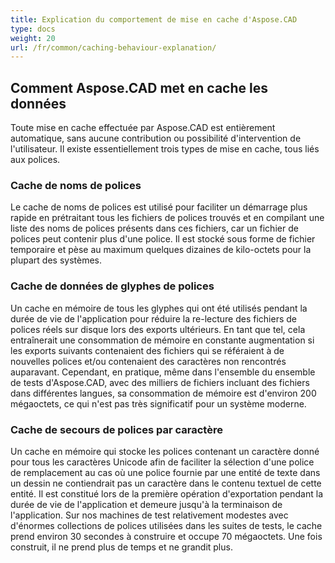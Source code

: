 ```yaml
---
title: Explication du comportement de mise en cache d'Aspose.CAD
type: docs
weight: 20
url: /fr/common/caching-behaviour-explanation/
---
```



## **Comment Aspose.CAD met en cache les données**

Toute mise en cache effectuée par Aspose.CAD est entièrement automatique, sans aucune contribution ou possibilité d'intervention de l'utilisateur. Il existe essentiellement trois types de mise en cache, tous liés aux polices.

### **Cache de noms de polices**

Le cache de noms de polices est utilisé pour faciliter un démarrage plus rapide en prétraitant tous les fichiers de polices trouvés et en compilant une liste des noms de polices présents dans ces fichiers, car un fichier de polices peut contenir plus d'une police. Il est stocké sous forme de fichier temporaire et pèse au maximum quelques dizaines de kilo-octets pour la plupart des systèmes.

### **Cache de données de glyphes de polices**

Un cache en mémoire de tous les glyphes qui ont été utilisés pendant la durée de vie de l'application pour réduire la re-lecture des fichiers de polices réels sur disque lors des exports ultérieurs. En tant que tel, cela entraînerait une consommation de mémoire en constante augmentation si les exports suivants contenaient des fichiers qui se référaient à de nouvelles polices et/ou contenaient des caractères non rencontrés auparavant. Cependant, en pratique, même dans l'ensemble du 
ensemble de tests d'Aspose.CAD, avec des milliers de fichiers incluant des fichiers dans différentes langues, sa consommation de mémoire est d'environ 200 mégaoctets, ce qui n'est pas très significatif pour un système moderne.

### **Cache de secours de polices par caractère**

Un cache en mémoire qui stocke les polices contenant un caractère donné pour tous les caractères Unicode afin de faciliter la sélection d'une police de remplacement au cas où une police fournie par une entité de texte dans un dessin ne contiendrait pas un caractère dans le contenu textuel de cette entité. Il est constitué lors de la première opération d'exportation pendant la durée de vie de l'application et demeure jusqu'à la terminaison de l'application. Sur nos machines de test relativement modestes avec d'énormes collections de polices utilisées dans les suites de tests, le cache prend environ 30 secondes à construire et occupe 70 mégaoctets. Une fois construit, il ne prend plus de temps et ne grandit plus.
